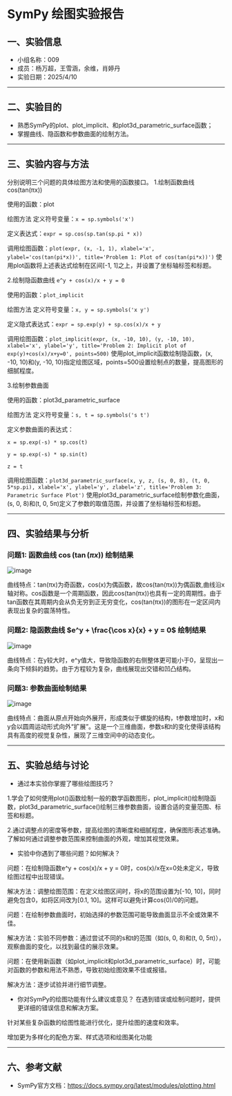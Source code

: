 # SymPy 绘图实验报告

## 一、实验信息

- 小组名称：009
- 成员：杨万超，王雪涵，余维，肖婷丹
- 实验日期：2025/4/10

---

## 二、实验目的

- 熟悉SymPy的plot、plot_implicit、和plot3d_parametric_surface函数；
- 掌握曲线、隐函数和参数曲面的绘制方法。

---

## 三、实验内容与方法

分别说明三个问题的具体绘图方法和使用的函数接口。
1.绘制函数曲线 cos(tan(πx))

使用的函数：plot

绘图方法
定义符号变量：```x = sp.symbols('x')```

定义表达式：```expr = sp.cos(sp.tan(sp.pi * x))```

调用绘图函数：```plot(expr, (x, -1, 1), xlabel='x', ylabel='cos(tan(pi*x))', title='Problem 1: Plot of cos(tan(pi*x))')```
使用plot函数将上述表达式绘制在区间[-1, 1]之上，并设置了坐标轴标签和标题。

2.绘制隐函数曲线 ```e^y + cos(x)/x + y = 0```

使用的函数：```plot_implicit```

绘图方法
定义符号变量：```x, y = sp.symbols('x y')```

定义隐式表达式：```expr = sp.exp(y) + sp.cos(x)/x + y```

调用绘图函数：```plot_implicit(expr, (x, -10, 10), (y, -10, 10), xlabel='x', ylabel='y', title='Problem 2: Implicit plot of exp(y)+cos(x)/x+y=0', points=500)```
使用plot_implicit函数绘制隐函数，(x, -10, 10)和(y, -10, 10)指定绘图区域，points=500设置绘制点的数量，提高图形的细腻程度。

3.绘制参数曲面

使用的函数：plot3d_parametric_surface

绘图方法
定义符号变量：```s, t = sp.symbols('s t')```

定义参数曲面的表达式：
```
x = sp.exp(-s) * sp.cos(t)

y = sp.exp(-s) * sp.sin(t)

z = t
```
调用绘图函数：```plot3d_parametric_surface(x, y, z, (s, 0, 8), (t, 0, 5*sp.pi), xlabel='x', ylabel='y', zlabel='z', title='Problem 3: Parametric Surface Plot')```
使用plot3d_parametric_surface绘制参数化曲面，(s, 0, 8)和(t, 0, 5π)定义了参数的取值范围，并设置了坐标轴标签和标题。

---

## 四、实验结果与分析

### 问题1: 函数曲线 $\cos(\tan(\pi x))$ 绘制结果


![image](https://github.com/user-attachments/assets/de807304-f2ee-49c1-9ea3-23f41e2e759e)

曲线特点：tan(πx)为奇函数，cos(x)为偶函数，故cos(tan(πx))为偶函数,曲线沿x轴对称。cos函数是一个周期函数，因此cos(tan(πx))也具有一定的周期性。由于tan函数在其周期内会从负无穷到正无穷变化，cos(tan(πx))的图形在一定区间内表现出复杂的震荡特性。

### 问题2: 隐函数曲线 $e^y + \frac{\cos x}{x} + y = 0$ 绘制结果


![image](https://github.com/user-attachments/assets/edb34563-1ce7-487f-928d-b9af3dd26c12)

曲线特点：在y较大时，e^y值大，导致隐函数的右侧整体更可能小于0，呈现出一条向下倾斜的趋势。由于方程较为复杂，曲线展现出交错和凹凸结构。

### 问题3: 参数曲面绘制结果


![image](https://github.com/user-attachments/assets/9e262af7-41e0-4097-93b0-4ee281e8e177)

曲线特点：曲面从原点开始向外展开，形成类似于螺旋的结构，t参数增加时，x和y会以圆周运动形式向外“扩展”。这是一个三维曲面，参数s和t的变化使得该结构具有高度的视觉复杂性，展现了三维空间中的动态变化。

---

## 五、实验总结与讨论

- 通过本实验你掌握了哪些绘图技巧？

1.学会了如何使用plot()函数绘制一般的数学函数图形，plot_implicit()绘制隐函数，plot3d_parametric_surface()绘制三维参数曲面，设置合适的变量范围、标签和标题。

2.通过调整点的密度等参数，提高绘图的清晰度和细腻程度，确保图形表述准确。了解如何通过调整参数范围来控制曲面的外观，增加其视觉效果。

- 实验中你遇到了哪些问题？如何解决？

问题：在绘制隐函数e^y + cos(x)/x + y = 0时，cos(x)/x在x=0处未定义，导致绘图过程中出现错误。

解决方法：调整绘图范围：在定义绘图区间时，将x的范围设置为[-10, 10]，同时避免包含0，如将区间改为[0.1, 10]。这样可以避免计算cos(0)/0的问题。


问题：在绘制参数曲面时，初始选择的参数范围可能导致曲面显示不全或效果不佳。

解决方法：实验不同参数：通过尝试不同的s和t的范围（如(s, 0, 8)和(t, 0, 5π)），观察曲面的变化，以找到最佳的展示效果。


问题：在使用新函数（如plot_implicit和plot3d_parametric_surface）时，可能对函数的参数和用法不熟悉，导致初始绘图效果不佳或报错。

解决方法：逐步试验并进行细节调整。

- 你对SymPy的绘图功能有什么建议或意见？
在遇到错误或绘制问题时，提供更详细的错误信息和解决方案。

针对某些复杂函数的绘图性能进行优化，提升绘图的速度和效率。

增加更为多样化的配色方案、样式选项和绘图美化功能

---

## 六、参考文献

- SymPy官方文档：https://docs.sympy.org/latest/modules/plotting.html
